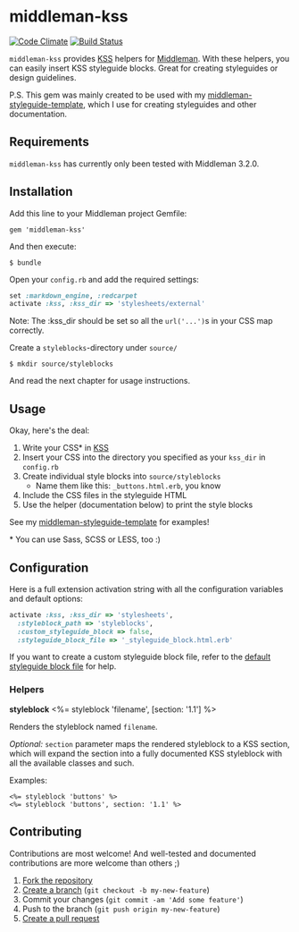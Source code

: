 # middleman-kss

[![Code Climate](https://codeclimate.com/github/Darep/middleman-kss.png)](https://codeclimate.com/github/Darep/middleman-kss)
[![Build Status](https://travis-ci.org/Darep/middleman-kss.png?branch=master)](https://travis-ci.org/Darep/middleman-kss)

`middleman-kss` provides [KSS][kss] helpers for
[Middleman](http://middlemanapp.com/). With these helpers, you can easily
insert KSS styleguide blocks. Great for creating styleguides or design
guidelines.

P.S. This gem was mainly created to be used with my
[middleman-styleguide-template][template], which I use for creating styleguides
and other documentation.

## Requirements

`middleman-kss` has currently only been tested with Middleman 3.2.0.

## Installation

Add this line to your Middleman project Gemfile:

    gem 'middleman-kss'

And then execute:

    $ bundle

Open your `config.rb` and add the required settings:

```ruby
set :markdown_engine, :redcarpet
activate :kss, :kss_dir => 'stylesheets/external'
```

Note: The :kss_dir should be set so all the `url('...')`s in your CSS map correctly.

Create a `styleblocks`-directory under `source/`

    $ mkdir source/styleblocks

And read the next chapter for usage instructions.

## Usage

Okay, here's the deal:

1. Write your CSS\* in [KSS][kss]
2. Insert your CSS into the directory you specified as your `kss_dir` in `config.rb`
3. Create individual style blocks into `source/styleblocks`
    - Name them like this: `_buttons.html.erb`, you know
4. Include the CSS files in the styleguide HTML
5. Use the helper (documentation below) to print the style blocks

See my [middleman-styleguide-template][template] for examples!

\* You can use Sass, SCSS or LESS, too :)

## Configuration

Here is a full extension activation string with all the configuration variables and default options:

```ruby
activate :kss, :kss_dir => 'stylesheets',
  :styleblock_path => 'styleblocks',
  :custom_styleguide_block => false,
  :styleguide_block_file => '_styleguide_block.html.erb'
```

If you want to create a custom styleguide block file, refer to the [default styleguide block file](https://github.com/Darep/middleman-kss/blob/master/lib/middleman-kss/_styleguide_block.html.erb) for help.

### Helpers

**styleblock** <%= styleblock 'filename', [section: '1.1'] %>

Renders the styleblock named `filename`.

*Optional:* `section` parameter maps the
rendered styleblock to a KSS section, which will expand the section into a fully
documented KSS styleblock with all the available classes and such.

Examples:

```erb
<%= styleblock 'buttons' %>
<%= styleblock 'buttons', section: '1.1' %>
```

## Contributing

Contributions are most welcome! And well-tested and documented contributions are
more welcome than others ;)

1. [Fork the repository][fork]
2. [Create a branch][branch] (`git checkout -b my-new-feature`)
3. Commit your changes (`git commit -am 'Add some feature'`)
4. Push to the branch (`git push origin my-new-feature`)
5. [Create a pull request][pr]

[kss]: https://github.com/kneath/kss
[template]: https://github.com/Darep/middleman-styleguide-template
[fork]: http://help.github.com/fork-a-repo/
[branch]: http://learn.github.com/p/branching.html
[pr]: http://help.github.com/send-pull-requests/
